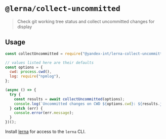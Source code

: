 # `@lerna/collect-uncommitted`

> Check git working tree status and collect uncommitted changes for display

## Usage

```js
const collectUncommitted = require("@yandex-int/lerna-collect-uncommitted");

// values listed here are their defaults
const options = {
  cwd: process.cwd(),
  log: require("npmlog"),
};

(async () => {
  try {
    const results = await collectUncommitted(options);
    console.log(`Uncommitted changes on CWD ${options.cwd}: ${results.join("\n")}`);
  } catch (err) {
    console.error(err.message);
  }
})();
```

Install [lerna](https://www.npmjs.com/package/lerna) for access to the `lerna` CLI.
